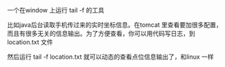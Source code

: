 一个在window 上运行 tail -f 的工具

比如java后台读取手机传过来的实时坐标信息。在tomcat 里查看要加很多配置，而且有很多无关的信息输出。为了方便查看，你可以用代码写日志，到location.txt 文件

然后运行 tail -f location.txt 就可以动态的查看点位信息输出了，和linux 一样
